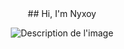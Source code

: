 <center>
## Hi, I'm Nyxoy
</center>

<p align="center">
  <img src="https://cdn.discordapp.com/attachments/1187449665650688116/1211048462381219940/image.png?ex=65ecc7c5&is=65da52c5&hm=5542ce52d6da4ef989f8b4726e86589381f28242a87ce5fe5ce5571b8069d871&" alt="Description de l'image" ;">
</p>

